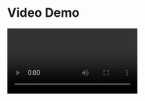 # Video Demo
<video controls>
  <source src=http://techslides.com/demos/sample-videos/small.mp4 type=video/mp4>
 </video>
